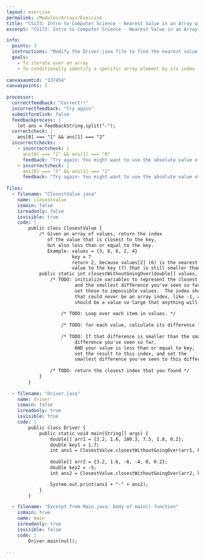 ```yaml
---
layout: exercise
permalink: /Modules/Arrays/Exercise
title: "CS173: Intro to Computer Science - Nearest Value in an Array without Going Over"
excerpt: "CS173: Intro to Computer Science - Nearest Value in an Array without Going Over"

info:
  points: 3
  instructions: "Modify the Driver.java file to find the nearest value to a given value in an array, that is less than or equal to that value."
  goals:
    - To iterate over an array
    - To conditionally identify a specific array element by its index
  
canvasasmtid: "137454"
canvaspoints: 3
  
processor:  
  correctfeedback: "Correct!!" 
  incorrectfeedback: "Try again"
  submitformlink: false
  feedbackprocess: | 
    let ans = feedbackString.split("-");
  correctcheck: |
    ans[0] === "1" && ans[1] === "2"
  incorrectchecks:
    - incorrectcheck: |
      ans[0] === "2" && ans[1] === "0"
      feedback: "Try again: You might want to use the absolute value of the difference, and only update the index and value if it is less than or equal to the target key!"
    - incorrectcheck: |
      ans[0] === "5" && ans[1] === "2"
      feedback: "Try again: You might want to use the absolute value of the difference!"
      
files:
  - filename: "ClosestValue.java"
    name: closestvalue
    ismain: false
    isreadonly: false
    isvisible: true
    code: | 
        public class ClosestValue {
            /* Given an array of values, return the index 
               of the value that is closest to the key,
               but also less than or equal to the key. 
               Example: values = {3, 8, 6, 2, 4}
                        key = 7
                        return 2, because values[2] (6) is the nearest
                        value to the key (7) that is still smaller than 7. */
            public static int closestWithoutGoingOver(double[] values, double key) {
                /* TODO: initialize variables to represent the closest index (the result),
                         and the smallest difference you've seen so far.  For starters, 
                         set these to impossible values.  The index should be a value
                         that could never be an array index, like -1, and the smallest difference
                         should be a value so large that anything will seem smaller inside the loop. */
                
                    /* TODO: Loop over each item in values. */
                
                    /* TODO: for each value, calculate its difference from the key value */
                
                    /* TODO: If that difference is smaller than the smallest 
                         difference you've seen so far,
                         AND your value is less than or equal to key,
                         set the result to this index, and set the 
                         smallest difference you've seen to this difference value. */
                         
                /* TODO: return the closest index that you found */
            }            
        } 
        
  - filename: "Driver.java"
    name: driver
    ismain: false
    isreadonly: true
    isvisible: true
    code: | 
        public class Driver {
            public static void main(String[] args) {
                double[] arr1 = {3.2, 1.6, 100.3, 7.5, 1.8, 0.2};
                double key1 = 1.7;
                int ans1 = ClosestValue.closestWithoutGoingOver(arr1, key1);
                
                double[] arr2 = {3.2, 1.6, -6, -4, 0, 0.2};
                double key2 = -5;
                int ans2 = ClosestValue.closestWithoutGoingOver(arr2, key2);    

                System.out.print(ans1 + "-" + ans2);
            }
        }    

  - filename: "Excerpt from Main.java: body of main() function"
    ismain: true
    name: main
    isreadonly: true
    isvisible: false
    code: |
        Driver.main(null);
        
---
```


